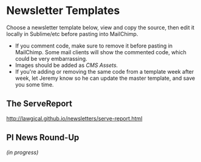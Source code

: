 # Newsletter Templates

Choose a newsletter template below, view and copy the source, then edit it locally in Sublime/etc before pasting into MailChimp.

* If you comment code, make sure to remove it before pasting in MailChimp. Some mail clients will show the commented code, which could be very embarrassing.
* Images should be added as *CMS Assets.*
* If you're adding or removing the same code from a template week after week, let Jeremy know so he can update the master template, and save you some time.

## The ServeReport
http://lawgical.github.io/newsletters/serve-report.html

## PI News Round-Up
*(in progress)*
